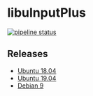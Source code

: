 # libuInputPlus
[![pipeline status](https://gitlab.com/ReimuNotMoe/libuInputPlus/badges/master/pipeline.svg)](https://gitlab.com/ReimuNotMoe/libuInputPlus/pipelines)

## Releases
- [Ubuntu 18.04](https://gitlab.com/ReimuNotMoe/libuInputPlus/-/jobs/artifacts/master/browse/build?job=package:ubuntu:18.04)
- [Ubuntu 19.04](https://gitlab.com/ReimuNotMoe/libuInputPlus/-/jobs/artifacts/master/browse/build?job=package:ubuntu:19.04)
- [Debian 9](https://gitlab.com/ReimuNotMoe/libuInputPlus/-/jobs/artifacts/master/browse/build?job=package:debian:9)